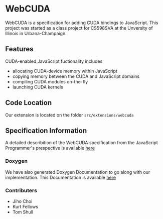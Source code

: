 # WebCUDA #

WebCUDA is a specification for adding CUDA bindings to JavaScript. This project
was started as a class project for CS598SVA at the Unversity of Illinois in
Urbana-Champaign.

## Features ##

CUDA-enabled JavaScript fuctionality includes

+ allocating CUDA-device memory within JavaScript
+ copying memory between the CUDA and JavaScript domains
+ compiling CUDA modules on-the-fly
+ launching CUDA kernels

## Code Location ##

Our extension is located on the folder `src/extensions/webcuda`

## Specification Information ##

A detailed describition of the WebCUDA specification from the JavaScript Programmer's prespective is available [here](http://www.google.com)

### Doxygen ###

We have also generated Doxygen Documentation to go along with our implementation. This Documentation is available [here](http://www.google.com)


### Contributers ###
* Jiho Choi
* Kurt Fellows
* Tom Shull
